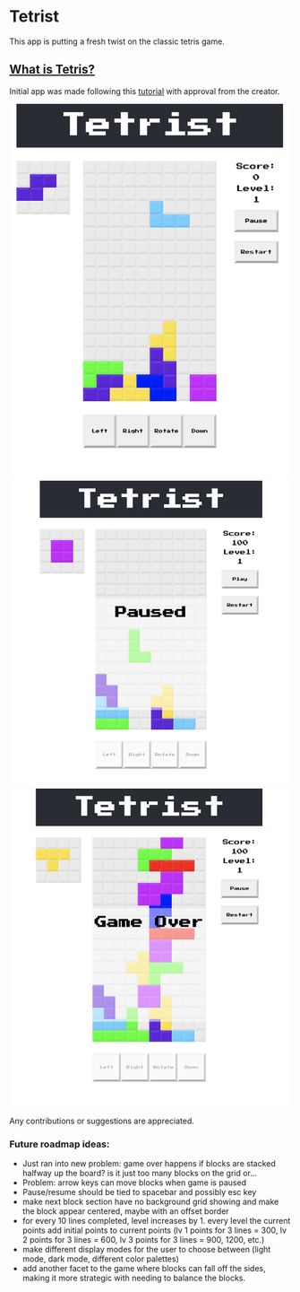 # Tetrist

This app is putting a fresh twist on the classic tetris game.

## [What is Tetris?](https://en.wikipedia.org/wiki/Tetris)

Initial app was made following this [tutorial](https://github.com/MakeSchool-Tutorials/web-7-react-redux-tetris-app) with approval from the creator.

![](public/gameplay.png) ![](public/paused.png) ![](public/game-over.png)

Any contributions or suggestions are appreciated.

### Future roadmap ideas: 
* Just ran into new problem: game over happens if blocks are stacked halfway up the board? is it just too many blocks on the grid or...
* Problem: arrow keys can move blocks when game is paused
* Pause/resume should be tied to spacebar and possibly esc key
* make next block section have no background grid showing and make the block appear centered, maybe with an offset border
* for every 10 lines completed, level increases by 1. every level the current points add initial points to current points (lv 1 points for 3 lines = 300, lv 2 points for 3 lines = 600, lv 3 points for 3 lines = 900, 1200, etc.)
* make different display modes for the user to choose between (light mode, dark mode, different color palettes)
* add another facet to the game where blocks can fall off the sides, making it more strategic with needing to balance the blocks.